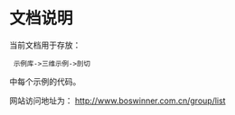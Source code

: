 # 文档说明

当前文档用于存放：

     示例库->三维示例->剖切

中每个示例的代码。

网站访问地址为：
  http://www.boswinner.com.cn/group/list
